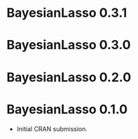# BayesianLasso 0.3.1

# BayesianLasso 0.3.0

# BayesianLasso 0.2.0

# BayesianLasso 0.1.0

* Initial CRAN submission.
